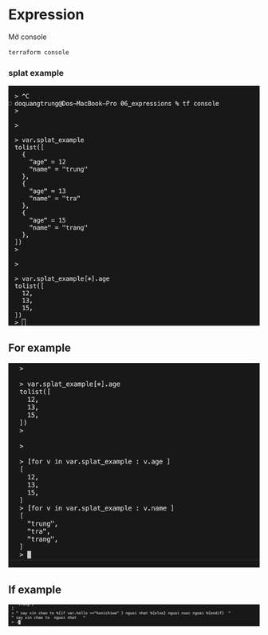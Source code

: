 # Expression

Mở console

```bash
terraform console
```

### splat example

![splat](./splat.png)

## For example

![for](for.png)

## If example

![if](if.png)
